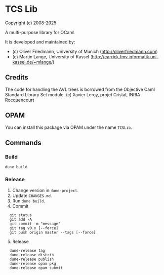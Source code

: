 TCS Lib
==================

Copyright (c) 2008-2025

A multi-purpose library for OCaml.

It is developed and maintained by:
- (c) Oliver Friedmann, University of Munich (http://oliverfriedmann.com)
- (c) Martin Lange, University of Kassel (http://carrick.fmv.informatik.uni-kassel.de/~mlange/)


## Credits
The code for handling the AVL trees is borrowed from the Objective Caml Standard Library Set module. (c) Xavier Leroy,
projet Cristal, INRIA Rocquencourt


## OPAM

You can install this package via OPAM under the name `TCSLib`.


## Commands


### Build

```
dune build
```

### Release

1. Change version in `dune-project`.
2. Update `CHANGES.md`.
3. Run `dune build`.
4. Commit
```
  git status
  git add -A
  git commit -m "message"
  git tag v0.x [--force]
  git push origin master --tags [--force]
```
5. Release
```
  dune-release tag
  dune-release distrib
  dune-release publish
  dune-release opam pkg
  dune-release opam submit
```  